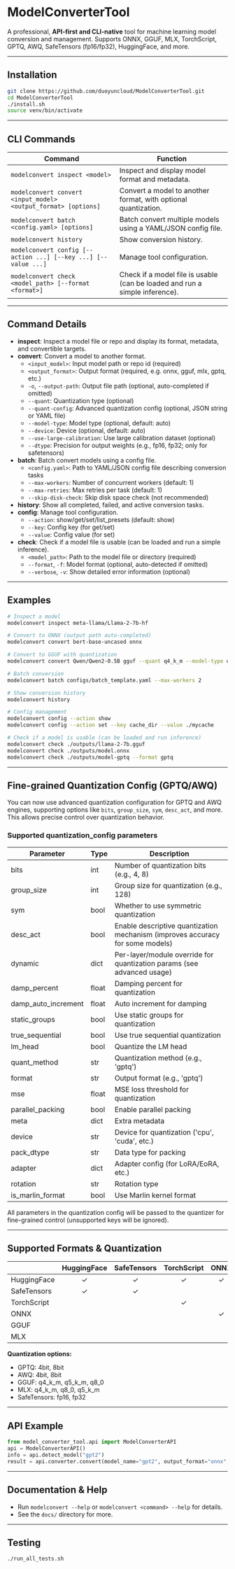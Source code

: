# ModelConverterTool

A professional, **API-first and CLI-native** tool for machine learning model conversion and management.
Supports ONNX, GGUF, MLX, TorchScript, GPTQ, AWQ, SafeTensors (fp16/fp32), HuggingFace, and more.

---

## Installation

```sh
git clone https://github.com/duoyuncloud/ModelConverterTool.git
cd ModelConverterTool
./install.sh
source venv/bin/activate
```

---

## CLI Commands

| Command | Function |
|---------|----------|
| `modelconvert inspect <model>` | Inspect and display model format and metadata. |
| `modelconvert convert <input_model> <output_format> [options]` | Convert a model to another format, with optional quantization. |
| `modelconvert batch <config.yaml> [options]` | Batch convert multiple models using a YAML/JSON config file. |
| `modelconvert history` | Show conversion history. |
| `modelconvert config [--action ...] [--key ...] [--value ...]` | Manage tool configuration. |
| `modelconvert check <model_path> [--format <format>]` | Check if a model file is usable (can be loaded and run a simple inference). |

---

## Command Details

- **inspect**: Inspect a model file or repo and display its format, metadata, and convertible targets.
- **convert**: Convert a model to another format.
  - `<input_model>`: Input model path or repo id (required)
  - `<output_format>`: Output format (required, e.g. onnx, gguf, mlx, gptq, etc.)
  - `-o`, `--output-path`: Output file path (optional, auto-completed if omitted)
  - `--quant`: Quantization type (optional)
  - `--quant-config`: Advanced quantization config (optional, JSON string or YAML file)
  - `--model-type`: Model type (optional, default: auto)
  - `--device`: Device (optional, default: auto)
  - `--use-large-calibration`: Use large calibration dataset (optional)
  - `--dtype`: Precision for output weights (e.g., fp16, fp32; only for safetensors)
- **batch**: Batch convert models using a config file.
  - `<config.yaml>`: Path to YAML/JSON config file describing conversion tasks
  - `--max-workers`: Number of concurrent workers (default: 1)
  - `--max-retries`: Max retries per task (default: 1)
  - `--skip-disk-check`: Skip disk space check (not recommended)
- **history**: Show all completed, failed, and active conversion tasks.
- **config**: Manage tool configuration.
  - `--action`: show/get/set/list_presets (default: show)
  - `--key`: Config key (for get/set)
  - `--value`: Config value (for set)
- **check**: Check if a model file is usable (can be loaded and run a simple inference).
  - `<model_path>`: Path to the model file or directory (required)
  - `--format`, `-f`: Model format (optional, auto-detected if omitted)
  - `--verbose`, `-v`: Show detailed error information (optional)

---

## Examples

```sh
# Inspect a model
modelconvert inspect meta-llama/Llama-2-7b-hf

# Convert to ONNX (output path auto-completed)
modelconvert convert bert-base-uncased onnx

# Convert to GGUF with quantization
modelconvert convert Qwen/Qwen2-0.5B gguf --quant q4_k_m --model-type qwen

# Batch conversion
modelconvert batch configs/batch_template.yaml --max-workers 2

# Show conversion history
modelconvert history

# Config management
modelconvert config --action show
modelconvert config --action set --key cache_dir --value ./mycache

# Check if a model is usable (can be loaded and run inference)
modelconvert check ./outputs/llama-2-7b.gguf
modelconvert check ./outputs/model.onnx
modelconvert check ./outputs/model-gptq --format gptq
```

---

## Fine-grained Quantization Config (GPTQ/AWQ)

You can now use advanced quantization configuration for GPTQ and AWQ engines, supporting options like `bits`, `group_size`, `sym`, `desc_act`, and more. This allows precise control over quantization behavior.

### Supported quantization_config parameters

| Parameter         | Type    | Description                                                                 |
|-------------------|---------|-----------------------------------------------------------------------------|
| bits              | int     | Number of quantization bits (e.g., 4, 8)                                    |
| group_size        | int     | Group size for quantization (e.g., 128)                                     |
| sym               | bool    | Whether to use symmetric quantization                                       |
| desc_act          | bool    | Enable descriptive quantization mechanism (improves accuracy for some models)|
| dynamic           | dict    | Per-layer/module override for quantization params (see advanced usage)      |
| damp_percent      | float   | Damping percent for quantization                                            |
| damp_auto_increment | float | Auto increment for damping                                                  |
| static_groups     | bool    | Use static groups for quantization                                          |
| true_sequential   | bool    | Use true sequential quantization                                            |
| lm_head           | bool    | Quantize the LM head                                                        |
| quant_method      | str     | Quantization method (e.g., 'gptq')                                          |
| format            | str     | Output format (e.g., 'gptq')                                                |
| mse               | float   | MSE loss threshold for quantization                                         |
| parallel_packing  | bool    | Enable parallel packing                                                     |
| meta              | dict    | Extra metadata                                                              |
| device            | str     | Device for quantization ('cpu', 'cuda', etc.)                               |
| pack_dtype        | str     | Data type for packing                                                       |
| adapter           | dict    | Adapter config (for LoRA/EoRA, etc.)                                        |
| rotation          | str     | Rotation type                                                               |
| is_marlin_format  | bool    | Use Marlin kernel format                                                    |

All parameters in the quantization config will be passed to the quantizer for fine-grained control (unsupported keys will be ignored).

---

## Supported Formats & Quantization

|               | HuggingFace | SafeTensors | TorchScript | ONNX | GGUF | MLX |
|---------------|:-----------:|:-----------:|:-----------:|:----:|:----:|:---:|
| HuggingFace   |      ✓      |      ✓      |      ✓      |  ✓   |  ✓   |  ✓  |
| SafeTensors   |      ✓      |      ✓      |             |      |      |     |
| TorchScript   |             |             |      ✓      |      |      |     |
| ONNX          |             |             |             |  ✓   |      |     |
| GGUF          |             |             |             |      |  ✓   |     |
| MLX           |             |             |             |      |      |  ✓  |

**Quantization options:**
- GPTQ: 4bit, 8bit
- AWQ: 4bit, 8bit
- GGUF: q4_k_m, q5_k_m, q8_0
- MLX: q4_k_m, q8_0, q5_k_m
- SafeTensors: fp16, fp32

---

## API Example

```python
from model_converter_tool.api import ModelConverterAPI
api = ModelConverterAPI()
info = api.detect_model("gpt2")
result = api.converter.convert(model_name="gpt2", output_format="onnx", output_path="./gpt2.onnx")
```

---

## Documentation & Help

- Run `modelconvert --help` or `modelconvert <command> --help` for details.
- See the `docs/` directory for more.

---

## Testing

```sh
./run_all_tests.sh
```